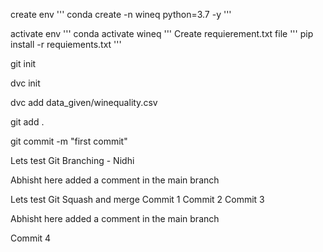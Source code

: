 create env
'''
conda create -n wineq python=3.7 -y
'''

activate env
'''
conda activate wineq
'''
Create requierement.txt file
'''
pip install -r requiements.txt
'''

git init

dvc init 

dvc add data_given/winequality.csv

git add .

git commit -m "first commit"

Lets test Git Branching - Nidhi


Abhisht here added a comment in the main branch

Lets test Git Squash and merge 
Commit 1
Commit 2
Commit 3

Abhisht here added a comment in the main branch

Commit 4